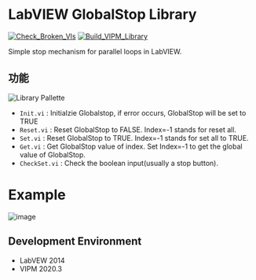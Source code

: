 # LabVIEW GlobalStop Library

[![Check_Broken_VIs](https://github.com/NEVSTOP-LAB/LabVIEW-GlobalStop-Library/actions/workflows/Check_Broken_VIs.yml/badge.svg)](https://github.com/NEVSTOP-LAB/LabVIEW-GlobalStop-Library/actions/workflows/Check_Broken_VIs.yml)
[![Build_VIPM_Library](https://github.com/NEVSTOP-LAB/LabVIEW-GlobalStop-Library/actions/workflows/Build_VIPM_Library.yml/badge.svg)](https://github.com/NEVSTOP-LAB/LabVIEW-GlobalStop-Library/actions/workflows/Build_VIPM_Library.yml)

Simple stop mechanism for parallel loops in LabVIEW. 

## 功能

![Library Pallette](https://cloud.githubusercontent.com/assets/8196752/10752145/8288f624-7cc1-11e5-9700-e3740e08f571.png)

- `Init.vi` : Initialzie Globalstop, if error occurs, GlobalStop will be set to TRUE
- `Reset.vi` : Reset GlobalStop to FALSE. Index=-1 stands for reset all.
- `Set.vi` : Reset GlobalStop to TRUE. Index=-1 stands for set all to TRUE.
- `Get.vi` : Get GlobalStop value of index. Set Index=-1 to get the global value of GlobalStop.
- `CheckSet.vi` : Check the boolean input(usually a stop button).

# Example 

![image](https://user-images.githubusercontent.com/8196752/200517986-eb2f3ed4-0931-443e-9bb2-d45b227550c0.png)

## Development Environment

- LabVEW 2014
- VIPM 2020.3
